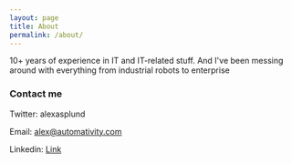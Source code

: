 ```yaml
---
layout: page
title: About
permalink: /about/
---
```


10+ years of experience in IT and IT-related stuff. And I've been messing around with everything from industrial robots to enterprise

### Contact me

Twitter: alexasplund

Email: alex@automativity.com

Linkedin: [Link](https://www.linkedin.com/in/alex-asplund-54134156/)